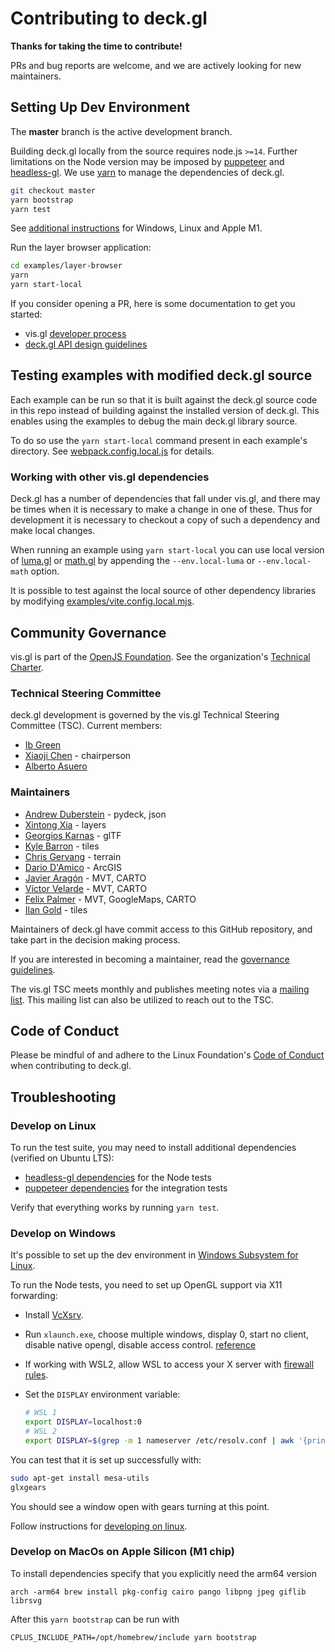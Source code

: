 # Contributing to deck.gl

**Thanks for taking the time to contribute!**

PRs and bug reports are welcome, and we are actively looking for new maintainers.


## Setting Up Dev Environment

The **master** branch is the active development branch.

Building deck.gl locally from the source requires node.js `>=14`. Further limitations on the Node version may be imposed by [puppeteer](https://github.com/puppeteer/puppeteer#usage) and [headless-gl](https://github.com/stackgl/headless-gl#supported-platforms-and-nodejs-versions).
We use [yarn](https://yarnpkg.com/en/docs/install) to manage the dependencies of deck.gl.

```bash
git checkout master
yarn bootstrap
yarn test
```

See [additional instructions](#troubleshooting) for Windows, Linux and Apple M1.

Run the layer browser application:

```bash
cd examples/layer-browser
yarn
yarn start-local
```

If you consider opening a PR, here is some documentation to get you started:

- vis.gl [developer process](https://www.github.com/visgl/tsc/tree/master/developer-process)
- [deck.gl API design guidelines](https://github.com/visgl/deck.gl/tree/master/dev-docs/deckgl-api-guidelines.md)

## Testing examples with modified deck.gl source

Each example can be run so that it is built against the deck.gl source code in this repo instead of building against the installed version of deck.gl. This enables using the examples to debug the main deck.gl library source.

To do so use the `yarn start-local` command present in each example's directory. See [webpack.config.local.js](https://github.com/visgl/deck.gl/blob/master/examples/webpack.config.local.js) for details.

### Working with other vis.gl dependencies

Deck.gl has a number of dependencies that fall under vis.gl, and there may be times when it is necessary to make a change in one of these.
Thus for development it is necessary to checkout a copy of such a dependency and make local changes.

When running an example using `yarn start-local` you can use local version of [luma.gl](https://github.com/visgl/luma.gl/) or [math.gl](https://github.com/uber-web/math.gl) by appending the `--env.local-luma` or `--env.local-math` option.

It is possible to test against the local source of other dependency libraries by modifying [examples/vite.config.local.mjs](https://github.com/visgl/deck.gl/blob/master/examples/vite.config.local.mjs).


## Community Governance

vis.gl is part of the [OpenJS Foundation](https://openjsf.org/). See the organization's [Technical Charter](https://github.com/visgl/tsc/blob/master/Technical%20Charter.md).


### Technical Steering Committee

deck.gl development is governed by the vis.gl Technical Steering Committee (TSC). Current members:

- [Ib Green](https://github.com/ibgreen)
- [Xiaoji Chen](https://github.com/Pessimistress) - chairperson
- [Alberto Asuero](https://github.com/alasarr)


### Maintainers

- [Andrew Duberstein](https://github.com/ajduberstein) - pydeck, json
- [Xintong Xia](https://github.com/xintongxia) - layers
- [Georgios Karnas](https://github.com/georgios-uber) - glTF
- [Kyle Barron](https://github.com/kylebarron) - tiles
- [Chris Gervang](https://github.com/chrisgervang) - terrain
- [Dario D'Amico](https://github.com/damix911) - ArcGIS
- [Javier Aragón](https://github.com/padawannn) - MVT, CARTO
- [Víctor Velarde](https://github.com/VictorVelarde) - MVT, CARTO
- [Felix Palmer](https://github.com/felixpalmer) - MVT, GoogleMaps, CARTO
- [Ilan Gold](https://github.com/ilan-gold) - tiles

Maintainers of deck.gl have commit access to this GitHub repository, and take part in the decision making process.

If you are interested in becoming a maintainer, read the [governance guidelines](https://github.com/visgl/tsc/tree/master/developer-process/governance.md).

The vis.gl TSC meets monthly and publishes meeting notes via a [mailing list](https://lists.uc.foundation/g/visgl).
This mailing list can also be utilized to reach out to the TSC.


## Code of Conduct

Please be mindful of and adhere to the Linux Foundation's [Code of Conduct](https://lfprojects.org/policies/code-of-conduct/) when contributing to deck.gl.

## Troubleshooting

### Develop on Linux

To run the test suite, you may need to install additional dependencies (verified on Ubuntu LTS):

- [headless-gl dependencies](https://github.com/stackgl/headless-gl#system-dependencies) for the Node tests
- [puppeteer dependencies](https://github.com/puppeteer/puppeteer/blob/main/docs/troubleshooting.md#chrome-headless-doesnt-launch-on-unix) for the integration tests

Verify that everything works by running `yarn test`.

### Develop on Windows

It's possible to set up the dev environment in [Windows Subsystem for Linux](https://docs.microsoft.com/en-us/windows/wsl/install-win10).

To run the Node tests, you need to set up OpenGL support via X11 forwarding:

- Install [VcXsrv](https://sourceforge.net/projects/vcxsrv/).
- Run `xlaunch.exe`, choose multiple windows, display 0, start no client, disable native opengl, disable access control. [reference](https://github.com/Microsoft/WSL/issues/2855#issuecomment-358861903)
- If working with WSL2, allow WSL to access your X server with [firewall rules](https://github.com/cascadium/wsl-windows-toolbar-launcher#firewall-rules).
- Set the `DISPLAY` environment variable:

    ```bash
    # WSL 1
    export DISPLAY=localhost:0
    # WSL 2
    export DISPLAY=$(grep -m 1 nameserver /etc/resolv.conf | awk '{print $2}'):0.0
    ```

You can test that it is set up successfully with:

```bash
sudo apt-get install mesa-utils
glxgears
```

You should see a window open with gears turning at this point.

Follow instructions for [developing on linux](#develop-on-linux).

### Develop on MacOs on Apple Silicon (M1 chip)

To install dependencies specify that you explicitly need the arm64 version
```
arch -arm64 brew install pkg-config cairo pango libpng jpeg giflib librsvg
```

After this `yarn bootstrap` can be run with
```
CPLUS_INCLUDE_PATH=/opt/homebrew/include yarn bootstrap
```
